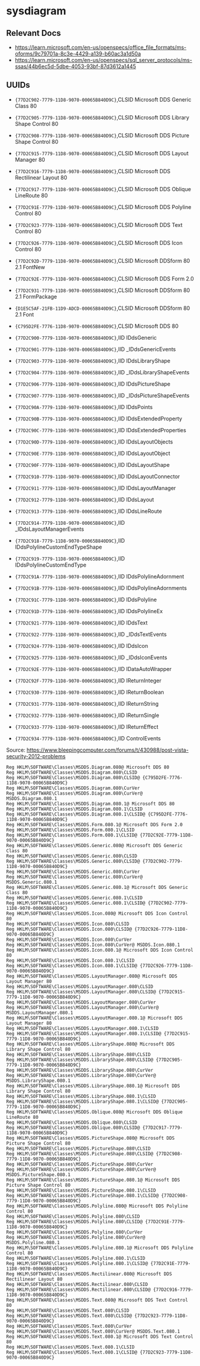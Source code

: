 # sysdiagram

## Relevant Docs

- <https://learn.microsoft.com/en-us/openspecs/office_file_formats/ms-oforms/9c79701a-8c3e-4429-a139-b60ac3a1d50a>
- <https://learn.microsoft.com/en-us/openspecs/sql_server_protocols/ms-ssas/44b6ec5d-5dbe-4053-93bf-87d3612a1445>

## UUIDs

- `{77D2C902-7779-11D8-9070-00065B840D9C}`,CLSID Microsoft DDS Generic Class 80
- `{77D2C905-7779-11D8-9070-00065B840D9C}`,CLSID Microsoft DDS Library Shape Control 80
- `{77D2C908-7779-11D8-9070-00065B840D9C}`,CLSID Microsoft DDS Picture Shape Control 80
- `{77D2C915-7779-11D8-9070-00065B840D9C}`,CLSID Microsoft DDS Layout Manager 80
- `{77D2C916-7779-11D8-9070-00065B840D9C}`,CLSID Microsoft DDS Rectilinear Layout 80
- `{77D2C917-7779-11D8-9070-00065B840D9C}`,CLSID Microsoft DDS Oblique LineRoute 80
- `{77D2C91E-7779-11D8-9070-00065B840D9C}`,CLSID Microsoft DDS Polyline Control 80
- `{77D2C923-7779-11D8-9070-00065B840D9C}`,CLSID Microsoft DDS Text Control 80
- `{77D2C926-7779-11D8-9070-00065B840D9C}`,CLSID Microsoft DDS Icon Control 80
- `{77D2C92D-7779-11D8-9070-00065B840D9C}`,CLSID Microsoft DDSform 80 2.1 FontNew
- `{77D2C92E-7779-11D8-9070-00065B840D9C}`,CLSID Microsoft DDS Form 2.0
- `{77D2C931-7779-11D8-9070-00055B840D9C}`,CLSID Microsoft DDSform 80 2.1 FormPackage
- `{D1E5C5AF-21FB-11D9-ADCD-00065B840D9C}`,CLSID Microsoft DDSform 80 2.1 Font
- `{C795D2FE-7776-11D8-9070-00065B840D9C}`,CLSID Microsoft DDS 80

- `{77D2C900-7779-11D8-9070-00065B840D9C}`,IID IDdsGeneric
- `{77D2C901-7779-11D8-9070-00065B840D9C}`,IID _IDdsGenericEvents
- `{77D2C903-7779-11D8-9070-00065B840D9C}`,IID IDdsLibraryShape
- `{77D2C904-7779-11D8-9070-00065B840D9C}`,IID _IDdsLibraryShapeEvents
- `{77D2C906-7779-11D8-9070-00065B840D9C}`,IID IDdsPictureShape
- `{77D2C907-7779-11D8-9070-00065B840D9C}`,IID _IDdsPictureShapeEvents
- `{77D2C90A-7779-11D8-9070-00065B840D9C}`,IID IDdsPoints
- `{77D2C90B-7779-11D8-9070-00065B840D9C}`,IID IDdsExtendedProperty
- `{77D2C90C-7779-11D8-9070-00065B840D9C}`,IID IDdsExtendedProperties
- `{77D2C90D-7779-11D8-9070-00065B840D9C}`,IID IDdsLayoutObjects
- `{77D2C90E-7779-11D8-9070-00065B840D9C}`,IID IDdsLayoutObject
- `{77D2C90F-7779-11D8-9070-00065B840D9C}`,IID IDdsLayoutShape
- `{77D2C910-7779-11D8-9070-00065B840D9C}`,IID IDdsLayoutConnector
- `{77D2C911-7779-11D8-9070-00065B840D9C}`,IID IDdsLayoutManager
- `{77D2C912-7779-11D8-9070-00065B840D9C}`,IID IDdsLayout
- `{77D2C913-7779-11D8-9070-00065B840D9C}`,IID IDdsLineRoute
- `{77D2C914-7779-11D8-9070-00065B840D9C}`,IID _IDdsLayoutManagerEvents
- `{77D2C918-7779-11D8-9070-00065B840D9C}`,IID IDdsPolylineCustomEndTypeShape
- `{77D2C919-7779-11D8-9070-00065B840D9C}`,IID IDdsPolylineCustomEndType
- `{77D2C91A-7779-11D8-9070-00065B840D9C}`,IID IDdsPolylineAdornment
- `{77D2C91B-7779-11D8-9070-00065B840D9C}`,IID IDdsPolylineAdornments
- `{77D2C91C-7779-11D8-9070-00065B840D9C}`,IID IDdsPolyline
- `{77D2C91D-7779-11D8-9070-00065B840D9C}`,IID IDdsPolylineEx
- `{77D2C921-7779-11D8-9070-00065B840D9C}`,IID IDdsText
- `{77D2C922-7779-11D8-9070-00065B840D9C}`,IID _IDdsTextEvents
- `{77D2C924-7779-11D8-9070-00065B840D9C}`,IID IDdsIcon
- `{77D2C925-7779-11D8-9070-00065B840D9C}`,IID _IDdsIconEvents
- `{77D2C92E-7779-11D8-9070-00065B840D9C}`,IID IDataAutoWrapper
- `{77D2C92F-7779-11D8-9070-00065B840D9C}`,IID IReturnInteger
- `{77D2C930-7779-11D8-9070-00065B840D9C}`,IID IReturnBoolean
- `{77D2C931-7779-11D8-9070-00065B840D9C}`,IID IReturnString
- `{77D2C932-7779-11D8-9070-00065B840D9C}`,IID IReturnSingle
- `{77D2C933-7779-11D8-9070-00065B840D9C}`,IID IReturnEffect
- `{77D2C934-7779-11D8-9070-00065B840D9C}`,IID ControlEvents

Source: <https://www.bleepingcomputer.com/forums/t/430988/post-vista-security-2012-problems>
```
Reg HKLM\SOFTWARE\Classes\MSDDS.Diagram.080@ Microsoft DDS 80
Reg HKLM\SOFTWARE\Classes\MSDDS.Diagram.080\CLSID
Reg HKLM\SOFTWARE\Classes\MSDDS.Diagram.080\CLSID@ {C795D2FE-7776-11D8-9070-00065B840D9C}
Reg HKLM\SOFTWARE\Classes\MSDDS.Diagram.080\CurVer
Reg HKLM\SOFTWARE\Classes\MSDDS.Diagram.080\CurVer@ MSDDS.Diagram.080.1
Reg HKLM\SOFTWARE\Classes\MSDDS.Diagram.080.1@ Microsoft DDS 80
Reg HKLM\SOFTWARE\Classes\MSDDS.Diagram.080.1\CLSID
Reg HKLM\SOFTWARE\Classes\MSDDS.Diagram.080.1\CLSID@ {C795D2FE-7776-11D8-9070-00065B840D9C}
Reg HKLM\SOFTWARE\Classes\MSDDS.Form.080.1@ Microsoft DDS Form 2.0
Reg HKLM\SOFTWARE\Classes\MSDDS.Form.080.1\CLSID
Reg HKLM\SOFTWARE\Classes\MSDDS.Form.080.1\CLSID@ {77D2C92E-7779-11D8-9070-00065B840D9C}
Reg HKLM\SOFTWARE\Classes\MSDDS.Generic.080@ Microsoft DDS Generic Class 80
Reg HKLM\SOFTWARE\Classes\MSDDS.Generic.080\CLSID
Reg HKLM\SOFTWARE\Classes\MSDDS.Generic.080\CLSID@ {77D2C902-7779-11D8-9070-00065B840D9C}
Reg HKLM\SOFTWARE\Classes\MSDDS.Generic.080\CurVer
Reg HKLM\SOFTWARE\Classes\MSDDS.Generic.080\CurVer@ MSDDS.Generic.080.1
Reg HKLM\SOFTWARE\Classes\MSDDS.Generic.080.1@ Microsoft DDS Generic Class 80
Reg HKLM\SOFTWARE\Classes\MSDDS.Generic.080.1\CLSID
Reg HKLM\SOFTWARE\Classes\MSDDS.Generic.080.1\CLSID@ {77D2C902-7779-11D8-9070-00065B840D9C}
Reg HKLM\SOFTWARE\Classes\MSDDS.Icon.080@ Microsoft DDS Icon Control 80
Reg HKLM\SOFTWARE\Classes\MSDDS.Icon.080\CLSID
Reg HKLM\SOFTWARE\Classes\MSDDS.Icon.080\CLSID@ {77D2C926-7779-11D8-9070-00065B840D9C}
Reg HKLM\SOFTWARE\Classes\MSDDS.Icon.080\CurVer
Reg HKLM\SOFTWARE\Classes\MSDDS.Icon.080\CurVer@ MSDDS.Icon.080.1
Reg HKLM\SOFTWARE\Classes\MSDDS.Icon.080.1@ Microsoft DDS Icon Control 80
Reg HKLM\SOFTWARE\Classes\MSDDS.Icon.080.1\CLSID
Reg HKLM\SOFTWARE\Classes\MSDDS.Icon.080.1\CLSID@ {77D2C926-7779-11D8-9070-00065B840D9C}
Reg HKLM\SOFTWARE\Classes\MSDDS.LayoutManager.080@ Microsoft DDS Layout Manager 80
Reg HKLM\SOFTWARE\Classes\MSDDS.LayoutManager.080\CLSID
Reg HKLM\SOFTWARE\Classes\MSDDS.LayoutManager.080\CLSID@ {77D2C915-7779-11D8-9070-00065B840D9C}
Reg HKLM\SOFTWARE\Classes\MSDDS.LayoutManager.080\CurVer
Reg HKLM\SOFTWARE\Classes\MSDDS.LayoutManager.080\CurVer@ MSDDS.LayoutManager.080.1
Reg HKLM\SOFTWARE\Classes\MSDDS.LayoutManager.080.1@ Microsoft DDS Layout Manager 80
Reg HKLM\SOFTWARE\Classes\MSDDS.LayoutManager.080.1\CLSID
Reg HKLM\SOFTWARE\Classes\MSDDS.LayoutManager.080.1\CLSID@ {77D2C915-7779-11D8-9070-00065B840D9C}
Reg HKLM\SOFTWARE\Classes\MSDDS.LibraryShape.080@ Microsoft DDS Library Shape Control 80
Reg HKLM\SOFTWARE\Classes\MSDDS.LibraryShape.080\CLSID
Reg HKLM\SOFTWARE\Classes\MSDDS.LibraryShape.080\CLSID@ {77D2C905-7779-11D8-9070-00065B840D9C}
Reg HKLM\SOFTWARE\Classes\MSDDS.LibraryShape.080\CurVer
Reg HKLM\SOFTWARE\Classes\MSDDS.LibraryShape.080\CurVer@ MSDDS.LibraryShape.080.1
Reg HKLM\SOFTWARE\Classes\MSDDS.LibraryShape.080.1@ Microsoft DDS Library Shape Control 80
Reg HKLM\SOFTWARE\Classes\MSDDS.LibraryShape.080.1\CLSID
Reg HKLM\SOFTWARE\Classes\MSDDS.LibraryShape.080.1\CLSID@ {77D2C905-7779-11D8-9070-00065B840D9C}
Reg HKLM\SOFTWARE\Classes\MSDDS.Oblique.080@ Microsoft DDS Oblique LineRoute 80
Reg HKLM\SOFTWARE\Classes\MSDDS.Oblique.080\CLSID
Reg HKLM\SOFTWARE\Classes\MSDDS.Oblique.080\CLSID@ {77D2C917-7779-11D8-9070-00065B840D9C}
Reg HKLM\SOFTWARE\Classes\MSDDS.PictureShape.080@ Microsoft DDS Picture Shape Control 80
Reg HKLM\SOFTWARE\Classes\MSDDS.PictureShape.080\CLSID
Reg HKLM\SOFTWARE\Classes\MSDDS.PictureShape.080\CLSID@ {77D2C908-7779-11D8-9070-00065B840D9C}
Reg HKLM\SOFTWARE\Classes\MSDDS.PictureShape.080\CurVer
Reg HKLM\SOFTWARE\Classes\MSDDS.PictureShape.080\CurVer@ MSDDS.PictureShape.080.1
Reg HKLM\SOFTWARE\Classes\MSDDS.PictureShape.080.1@ Microsoft DDS Picture Shape Control 80
Reg HKLM\SOFTWARE\Classes\MSDDS.PictureShape.080.1\CLSID
Reg HKLM\SOFTWARE\Classes\MSDDS.PictureShape.080.1\CLSID@ {77D2C908-7779-11D8-9070-00065B840D9C}
Reg HKLM\SOFTWARE\Classes\MSDDS.Polyline.080@ Microsoft DDS Polyline Control 80
Reg HKLM\SOFTWARE\Classes\MSDDS.Polyline.080\CLSID
Reg HKLM\SOFTWARE\Classes\MSDDS.Polyline.080\CLSID@ {77D2C91E-7779-11D8-9070-00065B840D9C}
Reg HKLM\SOFTWARE\Classes\MSDDS.Polyline.080\CurVer
Reg HKLM\SOFTWARE\Classes\MSDDS.Polyline.080\CurVer@ MSDDS.Polyline.080.1
Reg HKLM\SOFTWARE\Classes\MSDDS.Polyline.080.1@ Microsoft DDS Polyline Control 80
Reg HKLM\SOFTWARE\Classes\MSDDS.Polyline.080.1\CLSID
Reg HKLM\SOFTWARE\Classes\MSDDS.Polyline.080.1\CLSID@ {77D2C91E-7779-11D8-9070-00065B840D9C}
Reg HKLM\SOFTWARE\Classes\MSDDS.Rectilinear.080@ Microsoft DDS Rectilinear Layout 80
Reg HKLM\SOFTWARE\Classes\MSDDS.Rectilinear.080\CLSID
Reg HKLM\SOFTWARE\Classes\MSDDS.Rectilinear.080\CLSID@ {77D2C916-7779-11D8-9070-00065B840D9C}
Reg HKLM\SOFTWARE\Classes\MSDDS.Text.080@ Microsoft DDS Text Control 80
Reg HKLM\SOFTWARE\Classes\MSDDS.Text.080\CLSID
Reg HKLM\SOFTWARE\Classes\MSDDS.Text.080\CLSID@ {77D2C923-7779-11D8-9070-00065B840D9C}
Reg HKLM\SOFTWARE\Classes\MSDDS.Text.080\CurVer
Reg HKLM\SOFTWARE\Classes\MSDDS.Text.080\CurVer@ MSDDS.Text.080.1
Reg HKLM\SOFTWARE\Classes\MSDDS.Text.080.1@ Microsoft DDS Text Control 80
Reg HKLM\SOFTWARE\Classes\MSDDS.Text.080.1\CLSID
Reg HKLM\SOFTWARE\Classes\MSDDS.Text.080.1\CLSID@ {77D2C923-7779-11D8-9070-00065B840D9C}
```

